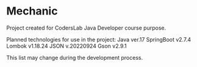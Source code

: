 # Mechanic
Project created for CodersLab Java Developer course purpose.

Planned technologies for use in the project:
Java ver.17
SpringBoot v2.7.4
Lombok v1.18.24
JSON v.20220924
Gson v2.9.1

This list may change during the development process.
